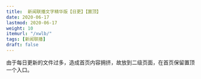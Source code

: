 ```yaml
---
title:  新闻联播文字精华版【日更】【置顶】
date: 2020-06-17
lastmod: 2020-06-17
weight: 10
itemurl: "/xwlb/"
tags: [新闻联播]
draft: false
---
```


由于每日更新的文件过多，造成首页内容拥挤，故放到二级页面，在首页保留置顶一个入口。